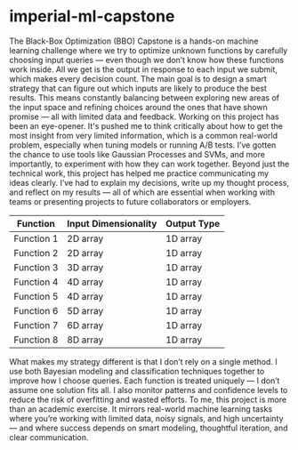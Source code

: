 # imperial-ml-capstone

The Black-Box Optimization (BBO) Capstone is a hands-on machine learning challenge where we try to optimize unknown functions by carefully choosing input queries — even though we don’t know how these functions work inside. All we get is the output in response to each input we submit, which makes every decision count.
The main goal is to design a smart strategy that can figure out which inputs are likely to produce the best results. This means constantly balancing between exploring new areas of the input space and refining choices around the ones that have shown promise — all with limited data and feedback.
Working on this project has been an eye-opener. It's pushed me to think critically about how to get the most insight from very limited information, which is a common real-world problem, especially when tuning models or running A/B tests. I’ve gotten the chance to use tools like Gaussian Processes and SVMs, and more importantly, to experiment with how they can work together.
Beyond just the technical work, this project has helped me practice communicating my ideas clearly. I’ve had to explain my decisions, write up my thought process, and reflect on my results — all of which are essential when working with teams or presenting projects to future collaborators or employers.

| Function     | Input Dimensionality | Output Type |
|--------------|----------------------|--------------|
| Function 1   | 2D array             | 1D array     |
| Function 2   | 2D array             | 1D array     |
| Function 3   | 3D array             | 1D array     |
| Function 4   | 4D array             | 1D array     |
| Function 5   | 4D array             | 1D array     |
| Function 6   | 5D array             | 1D array     |
| Function 7   | 6D array             | 1D array     |
| Function 8   | 8D array             | 1D array     |


What makes my strategy different is that I don’t rely on a single method. I use both Bayesian modeling and classification techniques together to improve how I choose queries. Each function is treated uniquely — I don’t assume one solution fits all. I also monitor patterns and confidence levels to reduce the risk of overfitting and wasted efforts.
To me, this project is more than an academic exercise. It mirrors real-world machine learning tasks where you’re working with limited data, noisy signals, and high uncertainty — and where success depends on smart modeling, thoughtful iteration, and clear communication.
